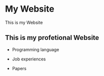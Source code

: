 # My Website

This is my Website

## This is my profetional Website

- Programming language
- Job experiences

- Papers

